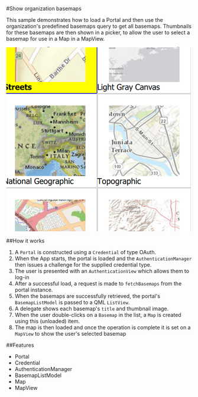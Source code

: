 #Show organization basemaps

This sample demonstrates how to load a Portal and then use the organization's predefined basemaps query to get all basemaps. Thumbnails for these basemaps are then shown in a picker, to allow the user to select a basemap for use in a Map in a MapView.

![](screenshot.png)

##How it works
1. A `Portal` is constructed using a `Credential` of type OAuth.
2. When the App starts, the portal is loaded and the `AuthenticationManager` then issues a challenge for the supplied credential type.
3. The user is presented with an `AuthenticationView` which allows them to log-in
4. After a successful load, a request is made to `fetchBasemaps` from the portal instance.
5. When the basemaps are successfully retrieved, the portal's `BasemapListModel` is passed to a QML `ListView`.
6. A delegate shows each basemap's `title` and thumbnail image.
7. When the user double-clicks on a `Basemap` in the list, a `Map` is created using this (unloaded) item.
8. The map is then loaded and once the operation is complete it is set on a `MapView` to show the user's selected basemap

##Features
- Portal
- Credential
- AuthenticationManager
- BasemapListModel
- Map
- MapView
